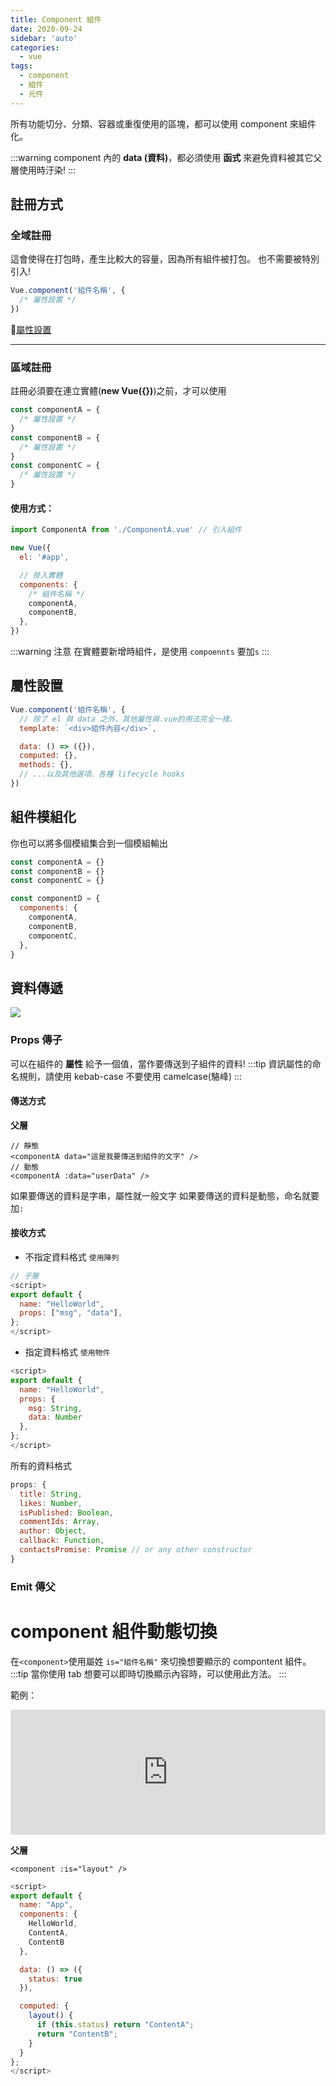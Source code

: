 ```yaml
---
title: Component 組件
date: 2020-09-24
sidebar: 'auto'
categories:
  - vue
tags:
  - component
  - 組件
  - 元件
---
```


所有功能切分、分類、容器或重復使用的區塊，都可以使用 component 來組件化。

:::warning
component 內的 **data (資料)**，都必須使用 **函式** 來避免資料被其它父層使用時汙染!
:::

## 註冊方式

### 全域註冊

這會使得在打包時，產生比較大的容量，因為所有組件被打包。
也不需要被特別引入!

```js
Vue.component('組件名稱', {
  /* 屬性設置 */
})
```

[屬性設置](#屬性設置)

---

### 區域註冊

註冊必須要在連立實體(**new Vue({})**)之前，才可以使用

```js
const componentA = {
  /* 屬性設置 */
}
const componentB = {
  /* 屬性設置 */
}
const componentC = {
  /* 屬性設置 */
}
```

#### 使用方式：

```js {7}
import ComponentA from './ComponentA.vue' // 引入組件

new Vue({
  el: '#app',

  // 掛入實體
  components: {
    /* 組件名稱 */
    componentA,
    componentB,
  },
})
```

:::warning 注意
在實體要新增時組件，是使用 `compoennts` 要加`s`
:::

## 屬性設置

```js
Vue.component('組件名稱', {
  // 除了 el 與 data 之外，其他屬性與.vue的用法完全一樣。
  template: `<div>組件內容</div>`,

  data: () => ({}),
  computed: {},
  methods: {},
  // ...以及其他選項、各種 lifecycle hooks
})
```

## 組件模組化

你也可以將多個模組集合到一個模組輸出

```js
const componentA = {}
const componentB = {}
const componentC = {}

const componentD = {
  components: {
    componentA,
    componentB,
    componentC,
  },
}
```

## 資料傳遞

![](https://i.imgur.com/tMExXxt.png)

### Props 傳子

可以在組件的 **屬性** 給予一個值，當作要傳送到子組件的資料!
:::tip
資訊屬性的命名規則，請使用 kebab-case 不要使用 camelcase(駱峰)
:::

#### 傳送方式

**父層**

```vue
// 靜態
<componentA data="這是我要傳送到組件的文字" />
// 動態
<componentA :data="userData" />
```

如果要傳送的資料是字串，屬性就一般文字
如果要傳送的資料是動態，命名就要加`:`

#### 接收方式

- 不指定資料格式 `使用陣列`

```js
// 子層
<script>
export default {
  name: "HelloWorld",
  props: ["msg", "data"],
};
</script>
```

- 指定資料格式 `使用物件`

```js
<script>
export default {
  name: "HelloWorld",
  props: {
    msg: String,
    data: Number
  },
};
</script>
```

所有的資料格式

```js
props: {
  title: String,
  likes: Number,
  isPublished: Boolean,
  commentIds: Array,
  author: Object,
  callback: Function,
  contactsPromise: Promise // or any other constructor
}
```

### Emit 傳父

# component 組件動態切換

在`<component>`使用屬姓 `is="組件名稱"` 來切換想要顯示的 compontent 組件。
:::tip
當你使用 tab 想要可以即時切換顯示內容時，可以使用此方法。
:::

範例：

<iframe src="https://codesandbox.io/embed/modern-pine-6q3qj?fontsize=14&hidenavigation=1&theme=dark"
     style="width:100%; height:200px; border:0; border-radius: 4px; overflow:hidden;"
     title="modern-pine-6q3qj"
     allow="accelerometer; ambient-light-sensor; camera; encrypted-media; geolocation; gyroscope; hid; microphone; midi; payment; usb; vr; xr-spatial-tracking"
     sandbox="allow-forms allow-modals allow-popups allow-presentation allow-same-origin allow-scripts"
   ></iframe>

**父層**

```vue
<component :is="layout" />
```

```js
<script>
export default {
  name: "App",
  components: {
    HelloWorld,
    ContentA,
    ContentB
  },

  data: () => ({
    status: true
  }),

  computed: {
    layout() {
      if (this.status) return "ContentA";
      return "ContentB";
    }
  }
};
</script>
```

